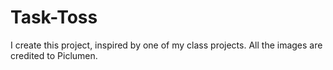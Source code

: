 # Task-Toss
I create this project, inspired by one of my class projects. All the images are credited to Piclumen.
